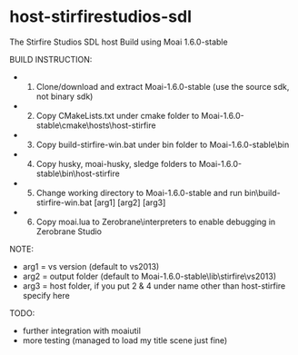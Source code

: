 # host-stirfirestudios-sdl
The Stirfire Studios SDL host
Build using Moai 1.6.0-stable

BUILD INSTRUCTION:
- 1. Clone/download and extract Moai-1.6.0-stable (use the source sdk, not binary sdk)
- 2. Copy CMakeLists.txt under cmake folder to Moai-1.6.0-stable\cmake\hosts\host-stirfire
- 3. Copy build-stirfire-win.bat under bin folder to Moai-1.6.0-stable\bin
- 4. Copy husky, moai-husky, sledge folders to Moai-1.6.0-stable\bin\host-stirfire
- 5. Change working directory to Moai-1.6.0-stable and run bin\build-stirfire-win.bat [arg1] [arg2] [arg3]
- 6. Copy moai.lua to Zerobrane\interpreters to enable debugging in Zerobrane Studio

NOTE:   
- arg1 = vs version (default to vs2013)
- arg2 = output folder (default to Moai-1.6.0-stable\lib\stirfire\vs2013)
- arg3 = host folder, if you put 2 & 4 under name other than host-stirfire specify here
  
TODO:
- further integration with moaiutil 
- more testing (managed to load my title scene just fine)
